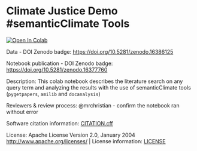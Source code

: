 # Climate Justice Demo #semanticClimate Tools

<a href="https://colab.research.google.com/github/semanticClimate/climate-justice-lit-review/blob/main/climate_justice_lit_review.ipynb" target="_parent"><img src="https://colab.research.google.com/assets/colab-badge.svg" alt="Open In Colab"/></a>

Data - DOI Zenodo badge: https://doi.org/10.5281/zenodo.16386125

Notebook publication - DOI Zenodo badge: https://doi.org/10.5281/zenodo.16377760

Description: This colab notebook describes the literature search on any query term and analyzing the results with the use of semanticClimate tools (`pygetpapers`, `amilib` and `docanalysis`)

Reviewers & review process: @mrchristian - confirm the notebook ran without error

Software citation information: [CITATION.cff](CITATION.cff)

License: Apache License Version 2.0, January 2004 http://www.apache.org/licenses/ | License information: [LICENSE](LICENSE)